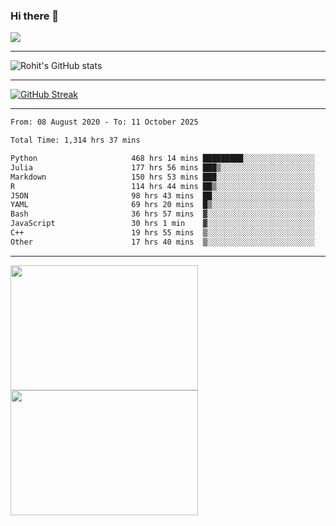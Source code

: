 ### Hi there 👋

 ![](https://komarev.com/ghpvc/?username=RohitRathore1&color=blueviolet)

<hr/>

![Rohit's GitHub stats](https://github-readme-stats.vercel.app/api?username=RohitRathore1&show_icons=true&theme=transparent)

<hr/>

[![GitHub Streak](http://github-readme-streak-stats.herokuapp.com?user=RohitRathore1&theme=dark&mode=weekly)](https://git.io/streak-stats)

<hr/>

<!--START_SECTION:waka-->

```txt
From: 08 August 2020 - To: 11 October 2025

Total Time: 1,314 hrs 37 mins

Python                     468 hrs 14 mins █████████░░░░░░░░░░░░░░░░   35.62 %
Julia                      177 hrs 56 mins ███▒░░░░░░░░░░░░░░░░░░░░░   13.54 %
Markdown                   150 hrs 53 mins ███░░░░░░░░░░░░░░░░░░░░░░   11.48 %
R                          114 hrs 44 mins ██▒░░░░░░░░░░░░░░░░░░░░░░   08.73 %
JSON                       98 hrs 43 mins  ██░░░░░░░░░░░░░░░░░░░░░░░   07.51 %
YAML                       69 hrs 20 mins  █▒░░░░░░░░░░░░░░░░░░░░░░░   05.27 %
Bash                       36 hrs 57 mins  ▓░░░░░░░░░░░░░░░░░░░░░░░░   02.81 %
JavaScript                 30 hrs 1 min    ▓░░░░░░░░░░░░░░░░░░░░░░░░   02.28 %
C++                        19 hrs 55 mins  ▒░░░░░░░░░░░░░░░░░░░░░░░░   01.52 %
Other                      17 hrs 40 mins  ▒░░░░░░░░░░░░░░░░░░░░░░░░   01.34 %
```

<!--END_SECTION:waka-->

<hr/>

<p>
  <img src="https://wakatime.com/share/@TeAmp0is0N/3935ee43-08a3-493e-8b95-60c1f9204b15.svg" width="300" height="200">
  <img src="https://wakatime.com/share/@TeAmp0is0N/8717aacc-7340-44e0-abb1-987dc9823fcd.svg" width="300" height="200">
</p>




